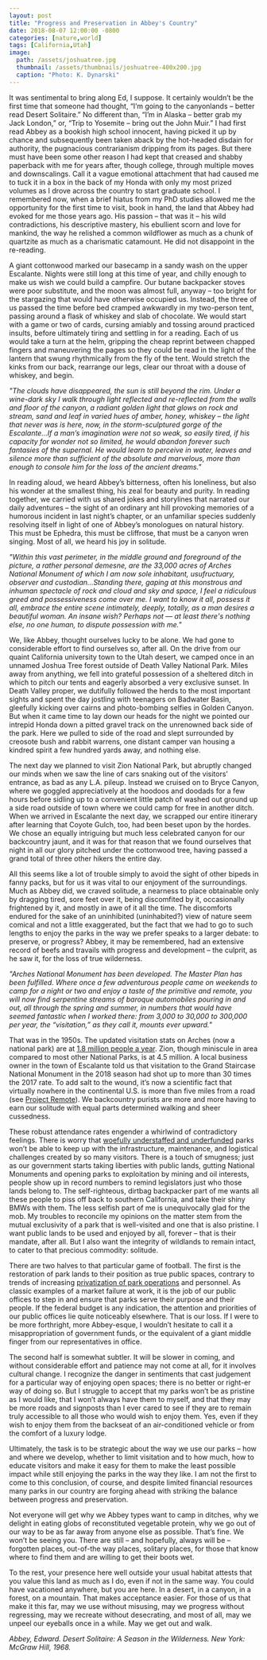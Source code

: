 ```yaml
---
layout: post
title: "Progress and Preservation in Abbey's Country"
date: 2018-08-07 12:00:00 -0800
categories: [nature,world]
tags: [California,Utah]
image:
  path: /assets/joshuatree.jpg
  thumbnail: /assets/thumbnails/joshuatree-400x200.jpg
  caption: "Photo: K. Dynarski"
---
```


It was sentimental to bring along Ed, I suppose. It certainly wouldn’t be the first time that someone had thought, “I’m going to the canyonlands – better read Desert Solitaire.” No different than, “I’m in Alaska – better grab my Jack London,” or, “Trip to Yosemite – bring out the John Muir.”  I had first read Abbey as a bookish high school innocent, having picked it up by chance and subsequently been taken aback by the hot-headed disdain for authority, the pugnacious contrarianism dripping from its pages. But there must have been some other reason I had kept that creased and shabby paperback with me for years after, though college, through multiple moves and downscalings. Call it a vague emotional attachment that had caused me to tuck it in a box in the back of my Honda with only my most prized volumes as I drove across the country to start graduate school. I remembered now, when a brief hiatus from my PhD studies allowed me the opportunity for the first time to visit, book in hand, the land that Abbey had evoked for me those years ago. His passion – that was it – his wild contradictions, his descriptive mastery, his ebullient scorn and love for mankind, the way he relished a common wildflower as much as a chunk of quartzite as much as a charismatic catamount. He did not disappoint in the re-reading.

A giant cottonwood marked our basecamp in a sandy wash on the upper Escalante. Nights were still long at this time of year, and chilly enough to make us wish we could build a campfire. Our butane backpacker stoves were poor substitute, and the moon was almost full, anyway – too bright for the stargazing that would have otherwise occupied us. Instead, the three of us passed the time before bed cramped awkwardly in my two-person tent, passing around a flask of whiskey and slab of chocolate. We would start with a game or two of cards, cursing amiably and tossing around practiced insults, before ultimately tiring and settling in for a reading. Each of us would take a turn at the helm, gripping the cheap reprint between chapped fingers and maneuvering the pages so they could be read in the light of the lantern that swung rhythmically from the fly of the tent. Would stretch the kinks from our back, rearrange our legs, clear our throat with a douse of whiskey, and begin.

*"The clouds have disappeared, the sun is still beyond the rim. Under a wine-dark sky I walk through light reflected and re-reflected from the walls and floor of the canyon, a radiant golden light that glows on rock and stream, sand and leaf in varied hues of amber, honey, whiskey – the light that never was is here, now, in the storm-sculptured gorge of the Escalante…If a man’s imagination were not so weak, so easily tired, if his capacity for wonder not so limited, he would abandon forever such fantasies of the supernal. He would learn to perceive in water, leaves and silence more than sufficient of the absolute and marvelous, more than enough to console him for the loss of the ancient dreams."*

In reading aloud, we heard Abbey’s bitterness, often his loneliness, but also his wonder at the smallest thing, his zeal for beauty and purity. In reading together, we carried with us shared jokes and storylines that narrated our daily adventures – the sight of an ordinary ant hill provoking memories of a humorous incident in last night’s chapter, or an unfamiliar species suddenly resolving itself in light of one of Abbey’s monologues on natural history. This must be Ephedra, this must be cliffrose, that must be a canyon wren singing. Most of all, we heard his joy in solitude.

*"Within this vast perimeter, in the middle ground and foreground of the picture, a rather personal demesne, are the 33,000 acres of Arches National Monument of which I am now sole inhabitant, usufructuary, observer and custodian…Standing there, gaping at this monstrous and inhuman spectacle of rock and cloud and sky and space, I feel a ridiculous greed and possessiveness come over me. I want to know it all, possess it all, embrace the entire scene intimately, deeply, totally, as a man desires a beautiful woman. An insane wish? Perhaps not — at least there's nothing else, no one human, to dispute possession with me."*

We, like Abbey, thought ourselves lucky to be alone. We had gone to considerable effort to find ourselves so, after all. On the drive from our quaint California university town to the Utah desert, we camped once in an unnamed Joshua Tree forest outside of Death Valley National Park. Miles away from anything, we fell into grateful possession of a sheltered ditch in which to pitch our tents and eagerly absorbed a very exclusive sunset. In Death Valley proper, we dutifully followed the herds to the most important sights and spent the day jostling with teenagers on Badwater Basin, gleefully kicking over cairns and photo-bombing selfies in Golden Canyon. But when it came time to lay down our heads for the night we pointed our intrepid Honda down a pitted gravel track on the unrenowned back side of the park. Here we pulled to side of the road and slept surrounded by creosote bush and rabbit warrens, one distant camper van housing a kindred spirit a few hundred yards away, and nothing else.

The next day we planned to visit Zion National Park, but abruptly changed our minds when we saw the line of cars snaking out of the visitors’ entrance, as bad as any L.A. pileup. Instead we cruised on to Bryce Canyon, where we goggled appreciatively at the hoodoos and doodads for a few hours before sidling up to a convenient little patch of washed out ground up a side road outside of town where we could camp for free in another ditch. When we arrived in Escalante the next day, we scrapped our entire itinerary after learning that Coyote Gulch, too, had been beset upon by the hordes. We chose an equally intriguing but much less celebrated canyon for our backcountry jaunt, and it was for that reason that we found ourselves that night in all our glory pitched under the cottonwood tree, having passed a grand total of three other hikers the entire day.  

All this seems like a lot of trouble simply to avoid the sight of other bipeds in fanny packs, but for us it was vital to our enjoyment of the surroundings. Much as Abbey did, we craved solitude, a nearness to place obtainable only by dragging tired, sore feet over it, being discomfited by it, occasionally frightened by it, and mostly in awe of it all the time. The discomforts endured for the sake of an uninhibited (uninhabited?) view of nature seem comical and not a little exaggerated, but the fact that we had to go to such lengths to enjoy the parks in the way we prefer speaks to a larger debate: to preserve, or progress? Abbey, it may be remembered, had an extensive record of beefs and travails with progress and development – the culprit, as he saw it, for the loss of true wilderness.

*"Arches National Monument has been developed. The Master Plan has been fulfilled. Where once a few adventurous people came on weekends to camp for a night or two and enjoy a taste of the primitive and remote, you will now find serpentine streams of baroque automobiles pouring in and out, all through the spring and summer, in numbers that would have seemed fantastic when I worked there: from 3,000 to 30,000 to 300,000 per year, the “visitation,” as they call it, mounts ever upward."*

That was in the 1950s. The updated visitation stats on Arches (now a national park) are at [1.8 million people a year](https://www.nytimes.com/2018/07/02/travel/arches-national-park-edward-abbey-desert-solitaire.html). Zion, though miniscule in area compared to most other National Parks, is at 4.5 million. A local business owner in the town of Escalante told us that visitation to the Grand Staircase National Monument in the 2018 season had shot up to more than 30 times the 2017 rate. To add salt to the wound, it’s now a scientific fact that virtually nowhere in the continental U.S. is more than five miles from a road (see [Project Remote](http://remotefootprints.org/project-remote)). We backcountry purists are more and more having to earn our solitude with equal parts determined walking and sheer cussedness.

These robust attendance rates engender a whirlwind of contradictory feelings. There is worry that [woefully understaffed and underfunded](https://therevelator.org/budget-crunch-national-parks/) parks won’t be able to keep up with the infrastructure, maintenance, and logistical challenges created by so many visitors.  There is a touch of smugness; just as our government starts taking liberties with public lands, gutting National Monuments and opening parks to exploitation by mining and oil interests, people show up in record numbers to remind legislators just who those lands belong to. The self-righteous, dirtbag backpacker part of me wants all these people to piss off back to southern California, and take their shiny BMWs with them. The less selfish part of me is unequivocally glad for the mob. My troubles to reconcile my opinions on the matter stem from the mutual exclusivity of a park that is well-visited and one that is also pristine. I want public lands to be used and enjoyed by all, forever – that is their mandate, after all. But I also want the integrity of wildlands to remain intact, to cater to that precious commodity: solitude.

There are two halves to that particular game of football. The first is the restoration of park lands to their position as true public spaces, contrary to trends of increasing [privatization of park operations](http://theconversation.com/corporate-sponsors-at-yosemite-the-case-against-privatizing-national-parks-64097) and personnel. As classic examples of a market failure at work, it is the job of our public offices to step in and ensure that parks serve their purpose and their people. If the federal budget is any indication, the attention and priorities of our public offices lie quite noticeably elsewhere. That is our loss. If I were to be more forthright, more Abbey-esque, I wouldn’t hesitate to call it a misappropriation of government funds, or the equivalent of a giant middle finger from our representatives in office.

The second half is somewhat subtler. It will be slower in coming, and without considerable effort and patience may not come at all, for it involves cultural change. I recognize the danger in sentiments that cast judgement for a particular way of enjoying open spaces; there is no better or right-er way of doing so. But I struggle to accept that my parks won’t be as pristine as I would like, that I won’t always have them to myself, and that they may be more roads and signposts than I ever cared to see if they are to remain truly accessible to all those who would wish to enjoy them. Yes, even if they wish to enjoy them from the backseat of an air-conditioned vehicle or from the comfort of a luxury lodge.

Ultimately, the task is to be strategic about the way we use our parks – how and where we develop, whether to limit visitation and to how much, how to educate visitors and make it easy for them to make the least possible impact while still enjoying the parks in the way they like. I am not the first to come to this conclusion, of course, and despite limited financial resources many parks in our country are forging ahead with striking the balance between progress and preservation.

Not everyone will get why we Abbey types want to camp in ditches, why we delight in eating globs of reconstituted vegetable protein, why we go out of our way to be as far away from anyone else as possible. That’s fine. We won’t be seeing you. There are still – and hopefully, always will be – forgotten places, out-of-the way places, solitary places, for those that know where to find them and are willing to get their boots wet.

To the rest, your presence here well outside your usual habitat attests that you value this land as much as I do, even if not in the same way. You could have vacationed anywhere, but you are here. In a desert, in a canyon, in a forest, on a mountain. That makes acceptance easier. For those of us that make it this far, may we use without misusing, may we progress without regressing, may we recreate without desecrating, and most of all, may we unpeel our eyeballs once in a while. May we get out and walk.  

*Abbey, Edward. Desert Solitaire: A Season in the Wilderness. New York: McGraw Hill, 1968.*
